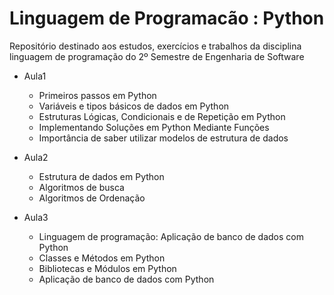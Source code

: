 # Linguagem de Programacão : Python

Repositório destinado aos estudos, exercícios e trabalhos da disciplina linguagem de programação do 2º Semestre de Engenharia de Software

- Aula1
  - Primeiros passos em Python
  - Variáveis e tipos básicos de dados em Python
  - Estruturas Lógicas, Condicionais e de Repetição em Python
  - Implementando Soluções em Python Mediante Funções
  - Importância de saber utilizar modelos de estrutura de dados

- Aula2
  - Estrutura de dados em Python
  - Algoritmos de busca
  - Algoritmos de Ordenação

- Aula3
  - Linguagem de programação: Aplicação de banco de dados com Python
  - Classes e Métodos em Python
  - Bibliotecas e Módulos em Python
  - Aplicação de banco de dados com Python
   